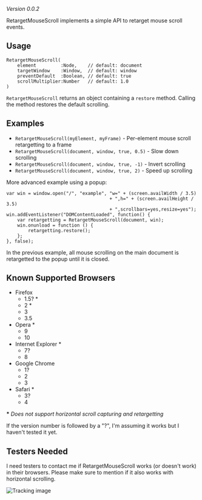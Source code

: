 *Version 0.0.2*

RetargetMouseScroll implements a simple API to retarget mouse scroll events.

Usage
-----

    RetargetMouseScroll(
        element         :Node,    // default: document
        targetWindow    :Window,  // default: window
        preventDefault  :Boolean, // default: true
        scrollMultiplier:Number   // default: 1.0
    )

`RetargetMouseScroll` returns an object containing a `restore` method. Calling the method restores the default scrolling.

Examples
--------

 * `RetargetMouseScroll(myElement, myFrame)` - Per-element mouse scroll retargetting to a frame
 * `RetargetMouseScroll(document, window, true, 0.5)` - Slow down scrolling
 * `RetargetMouseScroll(document, window, true, -1)` - Invert scrolling
 * `RetargetMouseScroll(document, window, true, 2)` - Speed up scrolling

More advanced example using a popup:

    var win = window.open("/", "example", "w=" + (screen.availWidth / 3.5)
                                          + ",h=" + (screen.availHeight / 3.5)
                                          + ",scrollbars=yes,resize=yes");
    win.addEventListener("DOMContentLoaded", function() {
        var retargetting = RetargetMouseScroll(document, win);
        win.onunload = function () {
    	    retargetting.restore();
        };
    }, false);

In the previous example, all mouse scrolling on the main document is retargetted to the popup until it is closed.

Known Supported Browsers
--------------------

* Firefox
   * 1.5? \*
   * 2 \*
   * 3
   * 3.5
* Opera \*
   * 9
   * 10
* Internet Explorer \*
   * 7?
   * 8
* Google Chrome
   * 1?
   * 2
   * 3
* Safari \*
   * 3?
   * 4

**\*** *Does not support horizontal scroll capturing and retargetting*

If the version number is followed by a "?", I'm assuming it works but I haven't tested it yet.

Testers Needed
--------------

I need testers to contact me if RetargetMouseScroll works (or doesn't work) in their browsers. Please make sure to mention if it also works with horizontal scrolling.


![Tracking image](https://in.getclicky.com/212712ns.gif)
